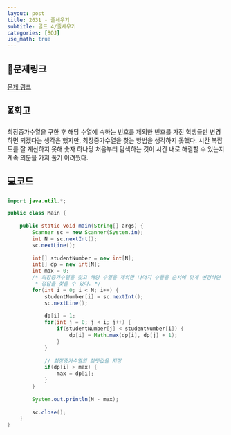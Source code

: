 ```yaml
---
layout: post
title: 2631 - 줄세우기
subtitle: 골드 4/줄세우기
categories: [BOJ]
use_math: true
---
```


## 📑문제링크

[문제 링크](https://www.acmicpc.net/problem/2631)

## ⏳회고

최장증가수열을 구한 후 해당 수열에 속하는 번호를 제외한 번호를 가진 학생들만 변경하면 되겠다는 생각은 했지만, 최장증가수열을 찾는 방법을 생각하지 못했다. 시간 복잡도를 잘 계산하지 못해 숫자 하나당 처음부터 탐색하는 것이 시간 내로 해결할 수 있는지 계속 의문을 가져 풀기 어려웠다.

## 💻코드

```java
import java.util.*;

public class Main {
    
    public static void main(String[] args) {
        Scanner sc = new Scanner(System.in);
        int N = sc.nextInt();
        sc.nextLine();
        
        int[] studentNumber = new int[N];
        int[] dp = new int[N];
        int max = 0;
        /* 최장증가수열을 찾고 해당 수열을 제외한 나머지 수들을 순서에 맞게 변경하면
         * 정답을 찾을 수 있다. */ 
        for(int i = 0; i < N; i++) {
            studentNumber[i] = sc.nextInt();
            sc.nextLine();
            
            dp[i] = 1;
            for(int j = 0; j < i; j++) {
                if(studentNumber[j] < studentNumber[i]) {
                    dp[i] = Math.max(dp[i], dp[j] + 1);
                }
            }
            
            // 최장증가수열의 최댓값을 저장
            if(dp[i] > max) {
                max = dp[i];
            }
        }
        
        System.out.println(N - max);
        
        sc.close();
    }
}
```
